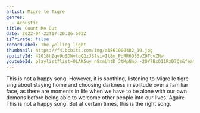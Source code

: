```yaml
---
artist: Migre le Tigre
genres:
  - Acoustic
title: Count Me Out
date: 2022-04-22T17:20:26.503Z
isPrivate: false
recordLabel: The yelling light
thumbnail: https://f4.bcbits.com/img/a1861000482_10.jpg
spotifyId: 42G18hZqv9uSDWvtqQ2zJS?si=Il8m_PoRR6O53vZ9TcvZNw
youtubeId: playlist?list=OLAK5uy_n8xmUhtD_3tMpNmp_-20Y7BxO11RzD7Qs&feature=share
---
```

This is not a happy song. However, it is soothing, listening to Migre le tigre sing about staying home and choosing darkness in solitude over a familiar face, as there are moments in life when we have to be alone with our own demons before being able to welcome other people into our lives. Again: This is not a happy song. But at certain times, this is the right song.